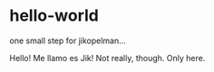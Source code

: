# hello-world
one small step for jikopelman...

Hello! Me llamo es Jik! Not really, though. Only here. 
